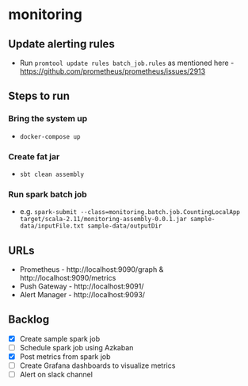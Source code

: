 # monitoring

## Update alerting rules 
- Run `promtool update rules batch_job.rules` as mentioned here - https://github.com/prometheus/prometheus/issues/2913

## Steps to run
### Bring the system up 
- `docker-compose up`
### Create fat jar 
- `sbt clean assembly` 
### Run spark batch job
- e.g. `spark-submit --class=monitoring.batch.job.CountingLocalApp target/scala-2.11/monitoring-assembly-0.0.1.jar sample-data/inputFile.txt sample-data/outputDir`

## URLs 
- Prometheus - http://localhost:9090/graph & http://localhost:9090/metrics
- Push Gateway -  http://localhost:9091/
- Alert Manager -  http://localhost:9093/

## Backlog
- [X] Create sample spark job
- [ ] Schedule spark job using Azkaban
- [X] Post metrics from spark job
- [ ] Create Grafana dashboards to visualize metrics
- [ ] Alert on slack channel